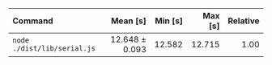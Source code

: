 | Command                     |       Mean [s] | Min [s] | Max [s] | Relative |
| :-------------------------- | -------------: | ------: | ------: | -------: |
| `node ./dist/lib/serial.js` | 12.648 ± 0.093 |  12.582 |  12.715 |     1.00 |

